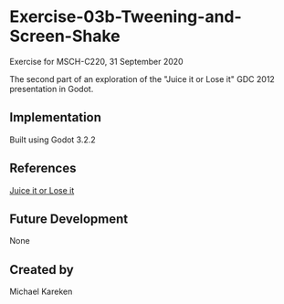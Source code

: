 # Exercise-03b-Tweening-and-Screen-Shake
Exercise for MSCH-C220, 31 September 2020

The second part of an exploration of the "Juice it or Lose it" GDC 2012 presentation in Godot.

## Implementation
Built using Godot 3.2.2

## References
[Juice it or Lose it](https://www.youtube.com/watch?v=Fy0aCDmgnxg)

## Future Development
None

## Created by 
Michael Kareken
